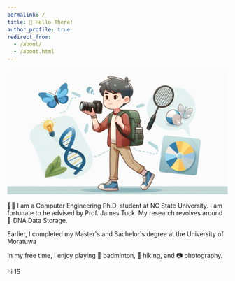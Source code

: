 ```yaml
---
permalink: /
title: 👋 Hello There!
author_profile: true
redirect_from: 
  - /about/
  - /about.html
---
```


![Image Description](/images/home.jpeg)

👨‍🎓 I am a Computer Engineering Ph.D. student at NC State University. I am fortunate to be advised by <a href="https://ece.ncsu.edu/people/jtuck/" target="_blank" style="text-decoration:none">Prof. James Tuck</a>.  My research revolves around 🧬 DNA Data Storage. 

Earlier, I completed my Master's and Bachelor's degree at the <a href="https://uom.lk/" target="_blank" style="text-decoration:none"> University of Moratuwa </a>

In my free time, I enjoy playing 🏸 badminton, 🥾 hiking, and 📷 photography.

hi 15

